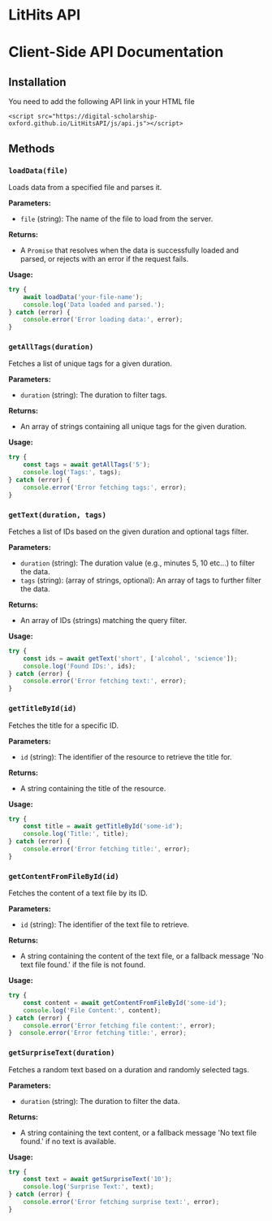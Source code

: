 # LitHits API

# Client-Side API Documentation

## Installation

You need to add the following API link in your HTML file

```
<script src="https://digital-scholarship-oxford.github.io/LitHitsAPI/js/api.js"></script>
```

## Methods

### `loadData(file)`
Loads data from a specified file and parses it.

**Parameters:**
- `file` (string): The name of the file to load from the server.

**Returns:**
- A `Promise` that resolves when the data is successfully loaded and parsed, or rejects with an error if the request fails.

**Usage:**
```javascript
try {
    await loadData('your-file-name');
    console.log('Data loaded and parsed.');
} catch (error) {
    console.error('Error loading data:', error);
}
```

### `getAllTags(duration)`
Fetches a list of unique tags for a given duration.

**Parameters:**
- `duration` (string): The duration to filter tags.

**Returns:**
- An array of strings containing all unique tags for the given duration.

**Usage:**
```javascript
try {
    const tags = await getAllTags('5');
    console.log('Tags:', tags);
} catch (error) {
    console.error('Error fetching tags:', error);
}
```

### `getText(duration, tags)`
Fetches a list of IDs based on the given duration and optional tags filter.

**Parameters:**
- `duration` (string): The duration value (e.g., minutes 5, 10 etc...) to filter the data.
- `tags` (string): (array of strings, optional): An array of tags to further filter the data.

**Returns:**
- An array of IDs (strings) matching the query filter.

**Usage:**
```javascript
try {
    const ids = await getText('short', ['alcohol', 'science']);
    console.log('Found IDs:', ids);
} catch (error) {
    console.error('Error fetching text:', error);
}
```
### `getTitleById(id)`
Fetches the title for a specific ID.

**Parameters:**
- `id` (string): The identifier of the resource to retrieve the title for.

**Returns:**
- A string containing the title of the resource.

**Usage:**
```javascript
try {
    const title = await getTitleById('some-id');
    console.log('Title:', title);
} catch (error) {
    console.error('Error fetching title:', error);
}
```
### `getContentFromFileById(id)`
Fetches the content of a text file by its ID.

**Parameters:**
- `id` (string): The identifier of the text file to retrieve.

**Returns:**
- A string containing the content of the text file, or a fallback message 'No text file found.' if the file is not found.

**Usage:**
```javascript
try {
    const content = await getContentFromFileById('some-id');
    console.log('File Content:', content);
} catch (error) {
    console.error('Error fetching file content:', error);
}  console.error('Error fetching title:', error);
```

### `getSurpriseText(duration)`
Fetches a random text based on a duration and randomly selected tags.

**Parameters:**
- `duration` (string): The duration to filter the data.

**Returns:**
- A string containing the text content, or a fallback message 'No text file found.' if no text is available.

**Usage:**
```javascript
try {
    const text = await getSurpriseText('10');
    console.log('Surprise Text:', text);
} catch (error) {
    console.error('Error fetching surprise text:', error);
}
```